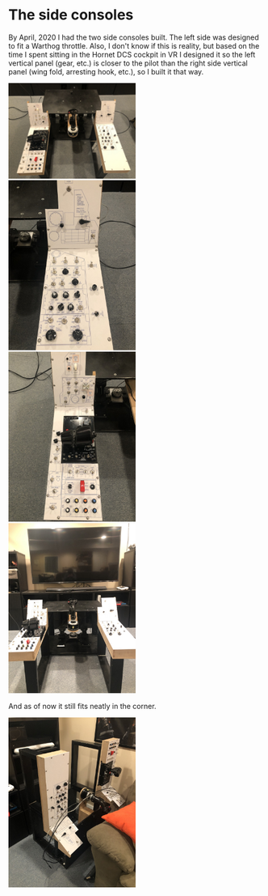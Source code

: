 # The side consoles

By April, 2020 I had the two side consoles built.  The left side was designed to fit a Warthog throttle.  Also, I don't know if this
is reality, but based on the time I spent sitting in the Hornet DCS cockpit in VR I designed it so the left vertical panel (gear,
etc.) is closer to the pilot than the right side vertical panel (wing fold, arresting hook, etc.), so I built it that way.

<img src = "IMG_7435.JPG" width=50%>
<img src = "IMG_7436.JPG" width=50%>
<img src = "IMG_7437.JPG" width=50%>
<img src = "IMG_7439.JPG" width=50%>

And as of now it still fits neatly in the corner.

<img src = "IMG_7438.JPG" width=50%>


